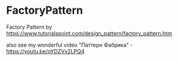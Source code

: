 # FactoryPattern

Factory Pattern by https://www.tutorialspoint.com/design_pattern/factory_pattern.htm

also see my wonderful video "Паттерн Фабрика" - https://youtu.be/oYDZVv2LPQ4
